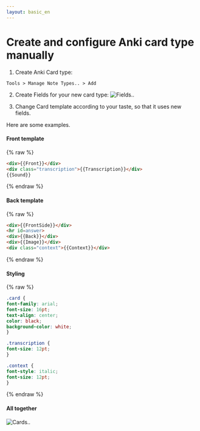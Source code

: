 ```yaml
---
layout: basic_en
---
```


# Create and configure Anki card type manually

1. Create Anki Card type:
  ```
Tools > Manage Note Types.. > Add
  ```

2. Create Fields for your new card type:
  ![Fields..](/img/fields.png)

3. Change Card template according to your taste, so that it uses new fields.
  
  Here are some examples.
  
#### Front template

  {% raw %}

  ```html
<div>{{Front}}</div>
<div class="transcription">{{Transcription}}</div>
{{Sound}}
  ```

  {% endraw %}

#### Back template

  {% raw %}

  ```html
<div>{{FrontSide}}</div>
<hr id=answer>
<div>{{Back}}</div>
<div>{{Image}}</div>
<div class="context">{{Context}}</div>
  ```

  {% endraw %}

#### Styling

  {% raw %}

  ```css
.card {
  font-family: arial;
  font-size: 16pt;
  text-align: center;
  color: black;
  background-color: white;
}

.transcription {
  font-size: 12pt;
}

.context {
  font-style: italic;
  font-size: 12pt;
}
  ```

  {% endraw %}

#### All together

  ![Cards..](/img/cards.png)  